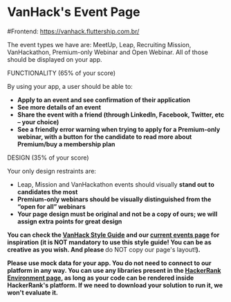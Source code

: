 # VanHack's Event Page
#Frontend: https://vanhack.fluttership.com.br/

<p dir="ltr"> </p>

<p dir="ltr">The event types we have are: MeetUp, Leap, Recruiting Mission, VanHackathon, Premium-only Webinar and Open Webinar. All of those should be displayed on your app.</p>

<p dir="ltr"> </p>

<p dir="ltr">FUNCTIONALITY (65% of your score)</p>

<p dir="ltr">By using your app, a user should be able to:</p>

<ul dir="ltr">
	<li><b>Apply to an event and see confirmation of their application</b></li>
	<li><b>See more details of an event</b></li>
	<li><b>Share the event with a friend (through LinkedIn, Facebook, Twitter, etc – your choice)</b></li>
	<li><b id="docs-internal-guid-f51fcccf-7fff-5843-c5aa-9d1c83251ab1">See a friendly error warning when trying to apply for a Premium-only webinar, with a button for the candidate to read more about Premium/buy a membership plan</b></li>
</ul>

<p dir="ltr"> </p>

<p dir="ltr">DESIGN (35% of your score)</p>

<p dir="ltr">Your only design restraints are:</p>

<ul dir="ltr">
	<li>Leap, Mission and VanHackathon events should visually <b id="docs-internal-guid-f51fcccf-7fff-5843-c5aa-9d1c83251ab1">stand out to candidates the most</b>
</li>
	<li>
<b>Premium-only webinars should be visually </b><b id="docs-internal-guid-f51fcccf-7fff-5843-c5aa-9d1c83251ab1">distinguished from the “open for all” webinars</b>
</li>
	<li><b>Your page design must be original and not be a copy of ours; we will assign extra points for great design</b></li>
</ul>

<p dir="ltr"> </p>

<p dir="ltr"><b id="docs-internal-guid-9d65945f-7fff-c974-4c4f-dea8e4c69853">You can check the <a href="http://invis.io/WZT8QO09Y2R#/373544038_VH_-_Style_Guide">VanHack Style Guide</a> and </b><b id="docs-internal-guid-f51fcccf-7fff-5843-c5aa-9d1c83251ab1">our <a href="http://vanhack.com/platform/#/events%C2%A0">current events page</a></b><b> for inspiration (it is NOT mandatory to use this style guide! You can be as creative as you wish. And please </b>do NOT copy our page's layout!<b>).</b></p>

<p dir="ltr"> </p>

<p dir="ltr"><strong>Please use mock data for your app. You do not need to connect to our platform in any way. You can use any libraries present in the <a href="http://www.hackerrank.com/environment">HackerRank Environment page</a>, as long as your code can be rendered inside HackerRank's platform. If we need to download your solution to run it, we won't evaluate it.</strong></p>